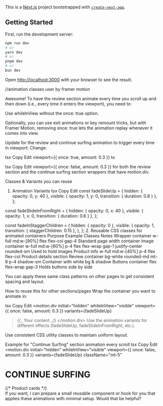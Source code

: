 This is a [Next.js](https://nextjs.org) project bootstrapped with [`create-next-app`](https://nextjs.org/docs/app/api-reference/cli/create-next-app).

## Getting Started

First, run the development server:

```bash
npm run dev
# or
yarn dev
# or
pnpm dev
# or
bun dev
```

Open [http://localhost:3000](http://localhost:3000) with your browser to see the result.

//animation classes user by framer motion

Awesome! To have the review section animate every time you scroll up and then down (i.e., every time it enters the viewport), you need to:

Use whileInView without the once: true option.

Optionally, you can use exit animations or key remount tricks, but with Framer Motion, removing once: true lets the animation replay whenever it comes into view.

Update for the review and continue surfing animation to trigger every time in viewport:
Change:

tsx
Copy
Edit
viewport={{ once: true, amount: 0.3 }}
to

tsx
Copy
Edit
viewport={{ once: false, amount: 0.3 }}
for both the review section and the continue surfing section wrappers that have motion.div.

Classes & Variants you can reuse

1. Animation Variants
   tsx
   Copy
   Edit
   const fadeSlideUp = {
   hidden: { opacity: 0, y: 40 },
   visible: { opacity: 1, y: 0, transition: { duration: 0.8 } },
   };

const fadeSlideInFromRight = {
hidden: { opacity: 0, x: 40 },
visible: { opacity: 1, x: 0, transition: { duration: 0.6 } },
};

const fadeInStaggerChildren = {
hidden: { opacity: 0 },
visible: {
opacity: 1,
transition: { staggerChildren: 0.15 },
},
}; 2. Reusable CSS classes for animated containers
Purpose Example Classes Notes
Wrapper container w-full md:w-[90%] flex flex-col gap-4 Standard page width container
Image container w-full md:w-[60%] p-4 flex flex-wrap gap-1 justify-center rounded-sm Used to hold images
Product info w-full md:w-[40%] p-4 flex flex-col Product details section
Review container bg-white rounded-md mt-8 p-4 shadow-sm Container with white bg & shadow
Buttons container flex flex-wrap gap-3 Holds buttons side by side

You can apply these same class patterns on other pages to get consistent spacing and layout.

How to reuse this for other sections/pages
Wrap the container you want to animate in:

tsx
Copy
Edit
<motion.div
initial="hidden"
whileInView="visible"
viewport={{ once: false, amount: 0.3 }}
variants={fadeSlideUp}

> {/_ Your content _/}
> </motion.div>
> Use the animation variants for different effects (fadeSlideUp, fadeSlideInFromRight, etc.).

Use consistent CSS utility classes to maintain uniform layout.

Example for "Continue Surfing" section animation every scroll
tsx
Copy
Edit
<motion.div
initial="hidden"
whileInView="visible"
viewport={{ once: false, amount: 0.3 }}
variants={fadeSlideUp}
className="mt-5"

>

  <h1 className="text-xl font-bold">CONTINUE SURFING</h1>
  <div className="flex flex-wrap gap-4 mt-4">
    {/* Product cards */}
  </div>
</motion.div>
If you want, I can prepare a small reusable component or hook for you that applies these animations with minimal setup. Would that be helpful?
